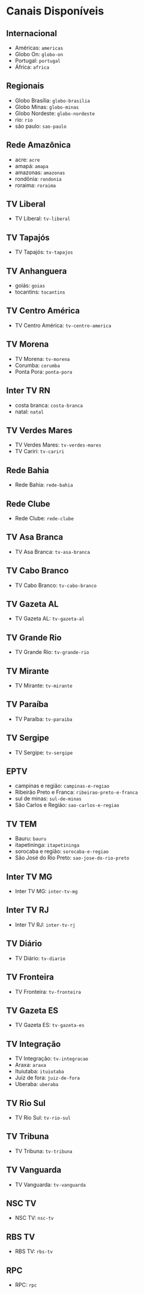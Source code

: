 # Canais Disponíveis

## Internacional
- Américas: ```americas```
- Globo On: ```globo-on```
- Portugal: ```portugal```
- África: ```africa```

## Regionais
- Globo Brasília: ```globo-brasilia```
- Globo Minas: ```globo-minas```
- Globo Nordeste: ```globo-nordeste```
- rio: ```rio```
- são paulo: ```sao-paulo```

## Rede Amazônica
- acre: ```acre```
- amapá: ```amapa```
- amazonas: ```amazonas```
- rondônia: ```rondonia```
- roraima: ```roraima```

## TV Liberal
- TV Liberal: ```tv-liberal```

## TV Tapajós
- TV Tapajós: ```tv-tapajos```

## TV Anhanguera
- goiás: ```goias```
- tocantins: ```tocantins```

## TV Centro América
- TV Centro América: ```tv-centro-america```

## TV Morena
- TV Morena: ```tv-morena```
- Corumba: ```corumba```
- Ponta Pora: ```ponta-pora```

## Inter TV RN
- costa branca: ```costa-branca```
- natal: ```natal```

## TV Verdes Mares
- TV Verdes Mares: ```tv-verdes-mares```
- TV Cariri: ```tv-cariri```

## Rede Bahia
- Rede Bahia: ```rede-bahia```

## Rede Clube
- Rede Clube: ```rede-clube```

## TV Asa Branca
- TV Asa Branca: ```tv-asa-branca```

## TV Cabo Branco
- TV Cabo Branco: ```tv-cabo-branco```

## TV Gazeta AL
- TV Gazeta AL: ```tv-gazeta-al```

## TV Grande Rio
- TV Grande Rio: ```tv-grande-rio```

## TV Mirante
- TV Mirante: ```tv-mirante```

## TV Paraíba
- TV Paraíba: ```tv-paraiba```

## TV Sergipe
- TV Sergipe: ```tv-sergipe```

## EPTV
- campinas e região: ```campinas-e-regiao```
- Ribeirão Preto e Franca: ```ribeirao-preto-e-franca```
- sul de minas: ```sul-de-minas```
- São Carlos e Região: ```sao-carlos-e-regiao```

## TV TEM
- Bauru: ```bauru```
- itapetininga: ```itapetininga```
- sorocaba e região: ```sorocaba-e-regiao```
- São José do Rio Preto: ```sao-jose-do-rio-preto```

## Inter TV MG
- Inter TV MG: ```inter-tv-mg```

## Inter TV RJ
- Inter TV RJ: ```inter-tv-rj```

## TV Diário
- TV Diário: ```tv-diario```

## TV Fronteira
- TV Fronteira: ```tv-fronteira```

## TV Gazeta ES
- TV Gazeta ES: ```tv-gazeta-es```

## TV Integração
- TV Integração: ```tv-integracao```
- Araxa: ```araxa```
- Ituiutaba: ```ituiutaba```
- Juiz de fora: ```juiz-de-fora```
- Uberaba: ```uberaba```

## TV Rio Sul
- TV Rio Sul: ```tv-rio-sul```

## TV Tribuna
- TV Tribuna: ```tv-tribuna```

## TV Vanguarda
- TV Vanguarda: ```tv-vanguarda```

## NSC TV
- NSC TV: ```nsc-tv```

## RBS TV
- RBS TV: ```rbs-tv```

## RPC
- RPC: ```rpc```

